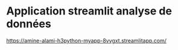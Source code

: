 # Application streamlit analyse de données

https://amine-alami-h3python-myapp-8vvgxt.streamlitapp.com/